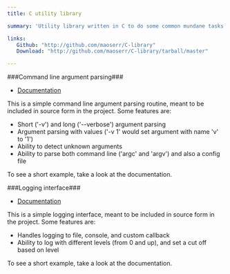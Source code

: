 ```yaml
---
title: C utility library

summary: 'Utility library written in C to do some common mundane tasks that most programs need to do.  Currently includes command line argument parsing and output logging to console/file/function'

links:
   Github: "http://github.com/maoserr/C-library"
   Download: "http://github.com/maoserr/C-library/tarball/master"

---
```


###Command line argument parsing###
- [Documentation](http://maoserr.github.com/C-library/argparser/)

This is a simple command line argument parsing routine, meant to be included
in source form in the project.  Some features are:

- Short ('-v') and long ('--verbose') argument parsing
- Argument parsing with values ('-v 1' would set argument with name 'v' to '1')
- Ability to detect unknown arguments
- Ability to parse both command line ('argc' and 'argv') and also a config file

To see a short example, take a look at the documentation.

###Logging interface###
- [Documentation](http://maoserr.github.com/C-library/logger/)

This is a simple logging interface, meant to be included in source form in
the project. Some features are:

- Handles logging to file, console, and custom callback
- Ability to log with different levels (from 0 and up), and set a cut off based on level

To see a short example, take a look at the documentation.

